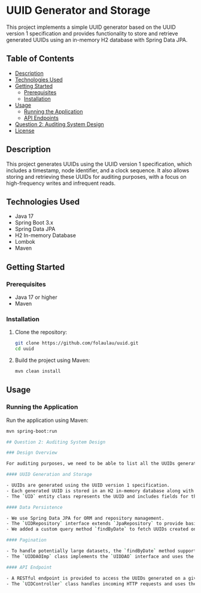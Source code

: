 # UUID Generator and Storage

This project implements a simple UUID generator based on the UUID version 1 specification and provides functionality to store and retrieve generated UUIDs using an in-memory H2 database with Spring Data JPA.

## Table of Contents

- [Description](#description)
- [Technologies Used](#technologies-used)
- [Getting Started](#getting-started)
  - [Prerequisites](#prerequisites)
  - [Installation](#installation)
- [Usage](#usage)
  - [Running the Application](#running-the-application)
  - [API Endpoints](#api-endpoints)
- [Question 2: Auditing System Design](#question-2-auditing-system-design)
- [License](#license)

## Description

This project generates UUIDs using the UUID version 1 specification, which includes a timestamp, node identifier, and a clock sequence. It also allows storing and retrieving these UUIDs for auditing purposes, with a focus on high-frequency writes and infrequent reads.

## Technologies Used

- Java 17
- Spring Boot 3.x
- Spring Data JPA
- H2 In-memory Database
- Lombok
- Maven

## Getting Started

### Prerequisites

- Java 17 or higher
- Maven

### Installation

1. Clone the repository:
    ```sh
    git clone https://github.com/folaulau/uuid.git
    cd uuid
    ```

2. Build the project using Maven:
    ```sh
    mvn clean install
    ```

## Usage

### Running the Application

Run the application using Maven:
```sh
mvn spring-boot:run

## Question 2: Auditing System Design

### Design Overview

For auditing purposes, we need to be able to list all the UUIDs generated on a given day. Writes are very frequent and are in the critical path, while reads are infrequent. Here’s how we designed the system to meet these requirements:

#### UUID Generation and Storage

- UUIDs are generated using the UUID version 1 specification.
- Each generated UUID is stored in an H2 in-memory database along with a timestamp of when it was created.
- The `UID` entity class represents the UUID and includes fields for the UUID string and the creation timestamp.

#### Data Persistence

- We use Spring Data JPA for ORM and repository management.
- The `UIDRepository` interface extends `JpaRepository` to provide basic CRUD operations.
- We added a custom query method `findByDate` to fetch UUIDs created on a specific date. This method uses a native query to cast the `createdAt` timestamp to a date and supports pagination to handle potentially large datasets.

#### Pagination

- To handle potentially large datasets, the `findByDate` method supports pagination. This allows us to efficiently retrieve subsets of the data without loading everything into memory.
- The `UIDDAOImp` class implements the `UIDDAO` interface and uses the repository to perform database operations, including the paginated query for fetching UUIDs by date.

#### API Endpoint

- A RESTful endpoint is provided to access the UUIDs generated on a given day with pagination.
- The `UIDController` class handles incoming HTTP requests and uses the `UIDDAO` service to interact with the database.

